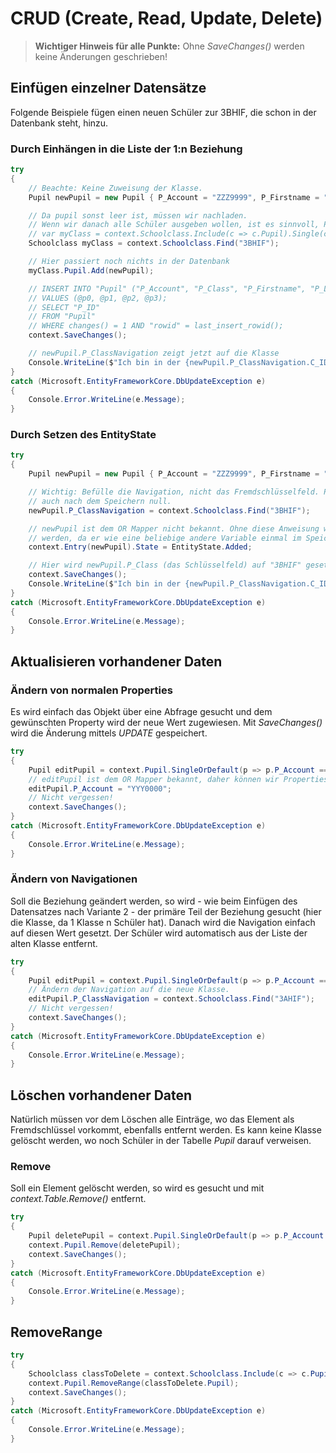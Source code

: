 # CRUD (Create, Read, Update, Delete)

> **Wichtiger Hinweis für alle Punkte:** Ohne *SaveChanges()* werden keine Änderungen geschrieben!

## Einfügen einzelner Datensätze

Folgende Beispiele fügen einen neuen Schüler zur 3BHIF, die schon in der Datenbank steht, hinzu.

### Durch Einhängen in die Liste der 1:n Beziehung

```c#
try
{
    // Beachte: Keine Zuweisung der Klasse.
    Pupil newPupil = new Pupil { P_Account = "ZZZ9999", P_Firstname = "XXX", P_Lastname = "YYY" };

    // Da pupil sonst leer ist, müssen wir nachladen.
    // Wenn wir danach alle Schüler ausgeben wollen, ist es sinnvoll, Pupil auch zu laden:
    // var myClass = context.Schoolclass.Include(c => c.Pupil).Single(c => c.C_ID == "3BHIF");
    Schoolclass myClass = context.Schoolclass.Find("3BHIF");

    // Hier passiert noch nichts in der Datenbank
    myClass.Pupil.Add(newPupil);

    // INSERT INTO "Pupil" ("P_Account", "P_Class", "P_Firstname", "P_Lastname")
    // VALUES (@p0, @p1, @p2, @p3);
    // SELECT "P_ID"
    // FROM "Pupil"
    // WHERE changes() = 1 AND "rowid" = last_insert_rowid();
    context.SaveChanges();

    // newPupil.P_ClassNavigation zeigt jetzt auf die Klasse
    Console.WriteLine($"Ich bin in der {newPupil.P_ClassNavigation.C_ID}");
}
catch (Microsoft.EntityFrameworkCore.DbUpdateException e)
{
    Console.Error.WriteLine(e.Message);
}
```

### Durch Setzen des EntityState

```c#
try
{
    Pupil newPupil = new Pupil { P_Account = "ZZZ9999", P_Firstname = "XXX", P_Lastname = "YYY" };

    // Wichtig: Befülle die Navigation, nicht das Fremdschlüsselfeld. P_ClassNavigation wäre dann
    // auch nach dem Speichern null.
    newPupil.P_ClassNavigation = context.Schoolclass.Find("3BHIF");

    // newPupil ist dem OR Mapper nicht bekannt. Ohne diese Anweisung würde newPupil nicht beachtet
    // werden, da er wie eine beliebige andere Variable einmal im Speicher liegt.
    context.Entry(newPupil).State = EntityState.Added;

    // Hier wird newPupil.P_Class (das Schlüsselfeld) auf "3BHIF" gesetzt.
    context.SaveChanges();
    Console.WriteLine($"Ich bin in der {newPupil.P_ClassNavigation.C_ID}");
}
catch (Microsoft.EntityFrameworkCore.DbUpdateException e)
{
    Console.Error.WriteLine(e.Message);
}
```

## Aktualisieren vorhandener Daten

### Ändern von normalen Properties

Es wird einfach das Objekt über eine Abfrage gesucht und dem gewünschten Property wird der neue
Wert zugewiesen. Mit *SaveChanges()* wird die Änderung mittels *UPDATE* gespeichert.

```c#
try
{
    Pupil editPupil = context.Pupil.SingleOrDefault(p => p.P_Account == "ZZZ9999");
    // editPupil ist dem OR Mapper bekannt, daher können wir Properties ändern.
    editPupil.P_Account = "YYY0000";
    // Nicht vergessen!
    context.SaveChanges();
}
catch (Microsoft.EntityFrameworkCore.DbUpdateException e)
{
    Console.Error.WriteLine(e.Message);
}
```

### Ändern von Navigationen

Soll die Beziehung geändert werden, so wird - wie beim Einfügen des Datensatzes nach Variante 2 -
der primäre Teil der Beziehung gesucht (hier die Klasse, da 1 Klasse n Schüler hat). Danach wird
die Navigation einfach auf diesen Wert gesetzt. Der Schüler wird automatisch aus der Liste der
alten Klasse entfernt.

```c#
try
{
    Pupil editPupil = context.Pupil.SingleOrDefault(p => p.P_Account == "ZZZ9999");
    // Ändern der Navigation auf die neue Klasse.
    editPupil.P_ClassNavigation = context.Schoolclass.Find("3AHIF");
    // Nicht vergessen!
    context.SaveChanges();
}
catch (Microsoft.EntityFrameworkCore.DbUpdateException e)
{
    Console.Error.WriteLine(e.Message);
}
```

## Löschen vorhandener Daten

Natürlich müssen vor dem Löschen alle Einträge, wo das Element als Fremdschlüssel vorkommt, ebenfalls
entfernt werden. Es kann keine Klasse gelöscht werden, wo noch Schüler in der Tabelle *Pupil* darauf
verweisen.

### Remove

Soll ein Element gelöscht werden, so wird es gesucht und mit *context.Table.Remove()* entfernt.

```c#
try
{
    Pupil deletePupil = context.Pupil.SingleOrDefault(p => p.P_Account == "ZZZ9999");
    context.Pupil.Remove(deletePupil);
    context.SaveChanges();
}
catch (Microsoft.EntityFrameworkCore.DbUpdateException e)
{
    Console.Error.WriteLine(e.Message);
}
```

## RemoveRange

```c#
try
{
    Schoolclass classToDelete = context.Schoolclass.Include(c => c.Pupil).SingleOrDefault(c => c.C_ID == "3BHIF");
    context.Pupil.RemoveRange(classToDelete.Pupil);
    context.SaveChanges();
}
catch (Microsoft.EntityFrameworkCore.DbUpdateException e)
{
    Console.Error.WriteLine(e.Message);
}
```

